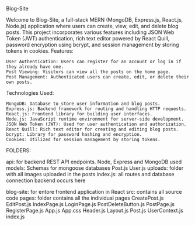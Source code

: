 Blog-Site

Welcome to Blog-Site, a full-stack MERN (MongoDB, Express.js, React.js, Node.js) application where users can create, view, edit, and delete blog posts. This project incorporates various features including JSON Web Token (JWT) authentication, rich text editor powered by React Quill, password encryption using bcrypt, and session management by storing tokens in cookies.
Features:

    User Authentication: Users can register for an account or log in if they already have one.
    Post Viewing: Visitors can view all the posts on the home page.
    Post Management: Authenticated users can create, edit, or delete their own posts.

Technologies Used:

    MongoDB: Database to store user information and blog posts.
    Express.js: Backend framework for routing and handling HTTP requests.
    React.js: Frontend library for building user interfaces.
    Node.js: JavaScript runtime environment for server-side development.
    JSON Web Token (JWT): Used for user authentication and authorization.
    React Quill: Rich text editor for creating and editing blog posts.
    bcrypt: Library for password hashing and encryption.
    Cookies: Utilized for session management by storing tokens.

FOLDERS:

 api: for backend REST API endpoints. Node, Express and MongoDB used
       models: Schemas for mongoose databases
           Post.js
           User.js
       uploads: folder with all images uploaded in the posts
       index.js: all routes and database connection backend occurs here
  
 blog-site: for entore frontend application in React
       src: contains all source code
           pages: folder contains all the individual pages
               CreatePost.js
               EditPost.js
               IndexPage.js
               LoginPage.js
               PostDeleteButton.js
               PostPage.js
               RegisterPage.js
         App.js
         App.css
         Header.js
         Layout.js
         Post.js
         UserContext.js
         index.js
